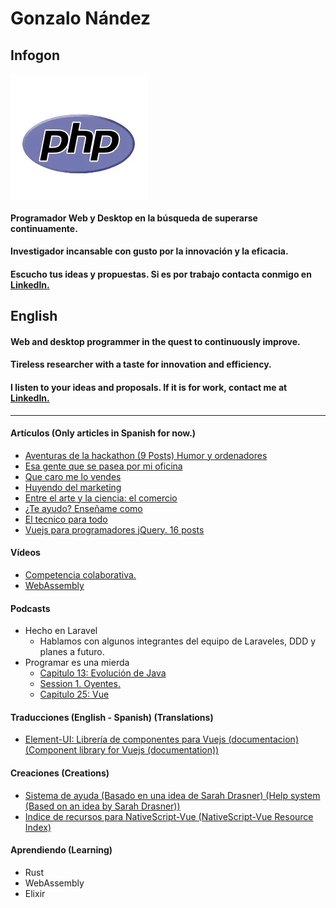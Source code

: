 # Gonzalo Nández
## Infogon


<img align="center" src="https://github.com/Gonzalo2310/Gonzalo2310/blob/master/images/logos.gif" alt="Logos"/>

#### Programador Web y Desktop en la búsqueda de superarse continuamente.
#### Investigador incansable con gusto por la innovación y la eficacia.
#### Escucho tus ideas y propuestas. Si es por trabajo contacta conmigo en [Linkedln.](https://www.linkedin.com/in/gonzalo-nandez-batista/)

## English
#### Web and desktop programmer in the quest to continuously improve.
#### Tireless researcher with a taste for innovation and efficiency.
#### I listen to your ideas and proposals. If it is for work, contact me at [LinkedIn.](https://www.linkedin.com/in/gonzalo-nandez-batista/)
<hr>

#### Artículos (Only articles in Spanish for now.)
* [Aventuras de la hackathon (9 Posts) Humor y ordenadores](https://comunidad.programaresunamierda.com/2019/06/aventuras-de-la-hackathon-el-problema.html)
* [Esa gente que se pasea por mi oficina](https://comunidad.programaresunamierda.com/2019/03/esa-gente-que-se-pasea-por-mi-oficina.html)
* [Que caro me lo vendes](https://comunidad.programaresunamierda.com/2019/01/que-caro-me-lo-vendes.html)
* [Huyendo del marketing](https://comunidad.programaresunamierda.com/2018/12/huyendo-del-marketing.html)
* [Entre el arte y la ciencia: el comercio](https://comunidad.programaresunamierda.com/2018/12/entre-el-arte-y-la-ciencia-el-comercio.html)
* [¿Te ayudo? Enseñame como](https://comunidad.programaresunamierda.com/2018/12/te-ayudo-ensename-como.html)
* [El tecnico para todo](https://comunidad.programaresunamierda.com/2018/12/el-tecnico-para-todo.html)
* [Vuejs para programadores jQuery. 16 posts](https://comunidad.programaresunamierda.com/2020/06/vuejs-para-programadores-jquery.html)

#### Vídeos
* [Competencia colaborativa.](https://www.youtube.com/watch?v=TKRYuj26J6w)
* [WebAssembly](https://youtu.be/7Gt7IspQLzU)

#### Podcasts
* Hecho en Laravel
  * Hablamos con algunos integrantes del equipo de Laraveles, DDD y planes a futuro.
* Programar es una mierda
  * [Capitulo 13: Evolución de Java](https://www.youtube.com/watch?v=WVWowXYJTcQ)
  * [Session 1. Oyentes.](https://www.ivoox.com/sesion-oyentes-1-estructura-buenas-practicas-audios-mp3_rf_22971998_1.html)
  * [Capitulo 25: Vue](https://www.youtube.com/watch?v=_K8S0f3IrMU)

#### Traducciones (English - Spanish) (Translations)
* [Element-UI: Librería de componentes para Vuejs (documentacion) (Component library for Vuejs (documentation))](https://github.com/ElemeFE/element)

#### Creaciones (Creations)
* [Sistema de ayuda (Basado en una idea de Sarah Drasner) (Help system (Based on an idea by Sarah Drasner))](https://github.com/Gonzalo2310/SDras-Helper)
* [Indice de recursos para NativeScript-Vue (NativeScript-Vue Resource Index)](https://github.com/Gonzalo2310/awesome-nativescript-vue)

#### Aprendiendo (Learning)
* Rust
* WebAssembly
* Elixir


